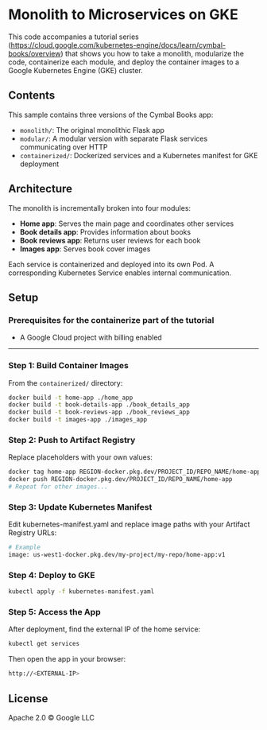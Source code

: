 # Monolith to Microservices on GKE


This code accompanies a tutorial series (https://cloud.google.com/kubernetes-engine/docs/learn/cymbal-books/overview) that shows you how to take a monolith, modularize the code, containerize each module, and deploy the container images to a Google Kubernetes Engine (GKE) cluster.

## Contents

This sample contains three versions of the Cymbal Books app:

- `monolith/`: The original monolithic Flask app
- `modular/`: A modular version with separate Flask services communicating over HTTP
- `containerized/`: Dockerized services and a Kubernetes manifest for GKE deployment

## Architecture

The monolith is incrementally broken into four modules:

- **Home app**: Serves the main page and coordinates other services
- **Book details app**: Provides information about books
- **Book reviews app**: Returns user reviews for each book
- **Images app**: Serves book cover images

Each service is containerized and deployed into its own Pod. A corresponding Kubernetes Service enables internal communication.

## Setup

### Prerequisites for the containerize part of the tutorial

- A Google Cloud project with billing enabled

---

### Step 1: Build Container Images

From the `containerized/` directory:

```bash
docker build -t home-app ./home_app
docker build -t book-details-app ./book_details_app
docker build -t book-reviews-app ./book_reviews_app
docker build -t images-app ./images_app
```

### Step 2: Push to Artifact Registry
Replace placeholders with your own values:

```bash
docker tag home-app REGION-docker.pkg.dev/PROJECT_ID/REPO_NAME/home-app
docker push REGION-docker.pkg.dev/PROJECT_ID/REPO_NAME/home-app
# Repeat for other images...
```

### Step 3: Update Kubernetes Manifest
Edit kubernetes-manifest.yaml and replace image paths with your Artifact Registry URLs:

```bash
# Example
image: us-west1-docker.pkg.dev/my-project/my-repo/home-app:v1
```

### Step 4: Deploy to GKE

```bash
kubectl apply -f kubernetes-manifest.yaml
```

### Step 5: Access the App
After deployment, find the external IP of the home service:

```bash
kubectl get services
```

Then open the app in your browser:

```bash
http://<EXTERNAL-IP>
```

## License
Apache 2.0 © Google LLC

